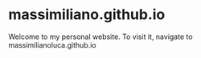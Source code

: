# massimiliano.github.io
Welcome to my personal website. To visit it, navigate to massimilianoluca.github.io

